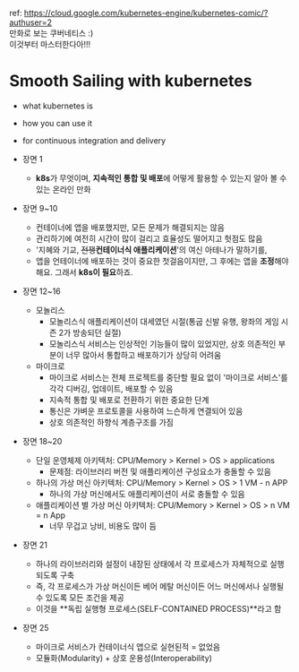 ref: https://cloud.google.com/kubernetes-engine/kubernetes-comic/?authuser=2 <br/>
만화로 보는 쿠버네티스 :) <br/>
이것부터 마스터한다아!!! <br/>

# Smooth Sailing with kubernetes
- what kubernetes is
- how you can use it
- for continuous integration and delivery


- 장면 1
  - **k8s**가 무엇이며, **지속적인 통합 및 배포**에 어떻게 활용할 수 있는지 알아 볼 수 있는 온라인 만화

- 장면 9~10
  - 컨테이너에 앱을 배포했지만, 모든 문제가 해결되지는 않음
  - 관리하기에 여전히 시간이 많이 걸리고 효율성도 떨어지고 헛점도 많음
  - '지혜와 기교, ~~전쟁~~**컨테이너식 애플리케이션**'의 여신 아테나가 말하기를,
  - 앱을 언테이너에 배포하는 것이 중요한 첫걸음이지만, 그 후에는 앱을 **조정**해야해요. 그래서 **k8s이 필요**하죠.
  
- 장면 12~16
  - 모놀리스
    - 모놀리스식 애플리케이션이 대세였던 시절(통굽 신발 유행, 왕좌의 게임 시즌 2가 방송되던 실절)
    - 모놀리스식 서비스는 인상적인 기능들이 많이 있었지만, 상호 의존적인 부분이 너무 많아서 통합하고 배포하기가 상당히 어려움
  - 마이크로
    - 마이크로 서비스는 전체 프로젝트를 중단할 필요 없이 '마이크로 서비스'를 각각 디버깅, 업데이트, 배포할 수 있음
    - 지속적 통합 및 배포로 전환하기 위한 중요한 단계
    - 통신은 가벼운 프로토콜을 사용하여 느슨하게 연결되어 있음
    - 상호 의존적인 하향식 계층구조를 가짐
    
- 장면 18~20
  - 단일 운영체제 아키텍처: CPU/Memory > Kernel > OS > applications
    - 문제점: 라이브러리 버전 및 애플리케이션 구성요소가 충돌할 수 있음
  - 하나의 가상 머신 아키텍처: CPU/Memory > Kernel > OS > 1 VM - n APP
    - 하나의 가상 머신에서도 애플리케이션이 서로 충돌할 수 있음
  - 애플리케이션 별 가상 머신 아키텍처: CPU/Memory > Kernel > OS > n VM = n App
    - 너무 무겁고 낭비, 비용도 많이 듬
- 장면 21
  - 하나의 라이브러리와 설정이 내장된 상태에서 각 프로세스가 자체적으로 실행되도록 구축
  - 즉, 각 프로세스가 가상 머신이든 베어 메탈 머신이든 어느 머신에서나 실행될 수 있도록 모든 조건을 제공
  - 이것을 **독립 실행형 프로세스(SELF-CONTAINED PROCESS)**라고 함

- 장면 25
  - 마이크로 서비스가 컨테이너식 앱으로 실현된적 = 없었음
  - 모듈화(Modularity) + 상호 운용성(Interoperability)
